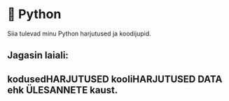 # 🐍 Python

Siia tulevad minu Python harjutused ja koodijupid.

Jagasin laiali: 
---
kodusedHARJUTUSED
kooliHARJUTUSED
DATA ehk ÜLESANNETE kaust.
---